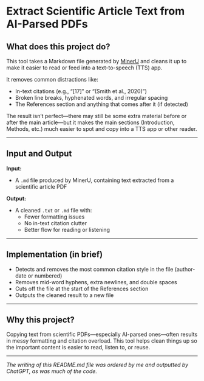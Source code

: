 # Extract Scientific Article Text from AI-Parsed PDFs

## What does this project do?

This tool takes a Markdown file generated by [MinerU](https://mineru.net/OpenSourceTools/Extractor) and cleans it up to make it easier to read or feed into a text-to-speech (TTS) app.

It removes common distractions like:
- In-text citations (e.g., “[17]” or “(Smith et al., 2020)”)
- Broken line breaks, hyphenated words, and irregular spacing
- The References section and anything that comes after it (if detected)

The result isn’t perfect—there may still be some extra material before or after the main article—but it makes the main sections (Introduction, Methods, etc.) much easier to spot and copy into a TTS app or other reader.

---

## Input and Output

**Input:**  
- A `.md` file produced by MinerU, containing text extracted from a scientific article PDF

**Output:**  
- A cleaned `.txt` or `.md` file with:
  - Fewer formatting issues
  - No in-text citation clutter
  - Better flow for reading or listening

---

## Implementation (in brief)

- Detects and removes the most common citation style in the file (author-date or numbered)
- Removes mid-word hyphens, extra newlines, and double spaces
- Cuts off the file at the start of the References section
- Outputs the cleaned result to a new file

---

## Why this project?

Copying text from scientific PDFs—especially AI-parsed ones—often results in messy formatting and citation overload. This tool helps clean things up so the important content is easier to read, listen to, or reuse.

---

_The writing of this README.md file was ordered by me and outputted by ChatGPT, as was much of the code._
